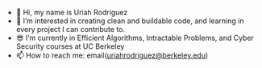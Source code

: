 - 👺 Hi, my name is Uriah Rodriguez
- 👀 I’m interested in creating clean and buildable code, and learning in every project I can contribute to.
- 😎 I’m currently in Efficient Algorithms, Intractable Problems, and Cyber Security courses at UC Berkeley
- 📫 How to reach me: email(uriahrodriguez@berkeley.edu)

<!---
urro200/urro200 is a ✨ special ✨ repository because its `README.md` (this file) appears on your GitHub profile.
You can click the Preview link to take a look at your changes.
--->

